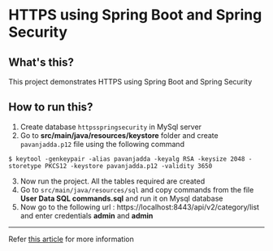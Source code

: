 # HTTPS using Spring Boot  and Spring Security

## What's this?
 This project demonstrates HTTPS using Spring Boot and Spring Security
  
## How to run this?
1. Create database `httpsspringsecurity` in MySql server
2. Go to **src/main/java/resources/keystore** folder and create `pavanjadda.p12` file using the following command
```
$ keytool -genkeypair -alias pavanjadda -keyalg RSA -keysize 2048 -storetype PKCS12 -keystore pavanjadda.p12 -validity 3650
```
3. Now run the project. All the tables required are created
4. Go to `src/main/java/resources/sql` and copy commands from the file **User Data SQL commands.sql** and run it on Mysql database
5. Now go to the following url : https://localhost:8443/api/v2/category/list and enter credentials **admin** and **admin**

---
Refer [this article](https://www.baeldung.com/spring-boot-https-self-signed-certificate)  for more information
